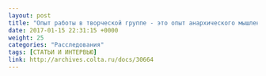 ```yaml
---
layout: post
title: "Опыт работы в творческой группе - это опыт анархического мышления"
date: 2017-01-15 22:31:15 +0000
weight: 25
categories: "Расследования"
tags: [СТАТЬИ И ИНТЕРВЬЮ]
link: http://archives.colta.ru/docs/30664
---
```

